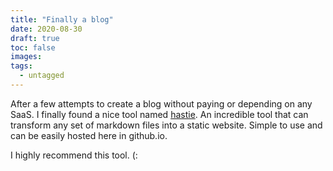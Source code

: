 ```yaml
---
title: "Finally a blog"
date: 2020-08-30
draft: true
toc: false
images:
tags: 
  - untagged
---
```


After a few attempts to create a blog without paying or depending on any SaaS. I finally found a nice tool named [hastie](https://github.com/mkaz/hastie). An incredible tool that can transform any set of markdown files into a static website. Simple to use and can be easily hosted here in github.io.

I highly recommend this tool. (:
